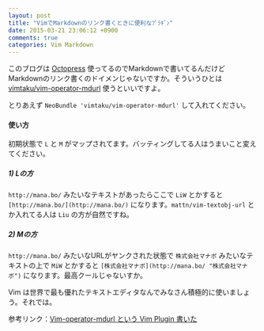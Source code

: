 ```yaml
---
layout: post
title: "VimでMarkdownのリンク書くときに便利なﾌﾟﾗｷﾞﾝ"
date: 2015-03-21 23:06:12 +0900
comments: true
categories: Vim Markdown
---
```


このブログは [Octopress](http://octopress.org/ "Octopress") 使ってるのでMarkdownで書いてるんだけどMarkdownのリンク書くのドイメンじゃないですか。そういうひとは [vimtaku/vim-operator-mdurl](https://github.com/vimtaku/vim-operator-mdurl "vimtaku/vim-operator-mdurl") 使うといいですよ。

とりあえず `NeoBundle 'vimtaku/vim-operator-mdurl'` して入れてください。

#### 使い方

初期状態で `L` と `M` がマップされてます。バッティングしてる人はうまいこと変えてください。

##### 1) Lの方

`http://mana.bo/` みたいなテキストがあったらここで `LiW` とかすると `[http://mana.bo/](http://mana.bo/)` になります。`mattn/vim-textobj-url` とか入れてる人は `Liu` の方が自然ですね。

##### 2) Mの方

`http://mana.bo/` みたいなURLがヤンクされた状態で `株式会社マナボ` みたいなテキストの上で `MiW` とかすると `[株式会社マナボ](http://mana.bo/ "株式会社マナボ")` になります。最高クールじゃないすか。

Vim は世界で最も優れたテキストエディタなんでみなさん積極的に使いましょう。それでは。

参考リンク：[Vim-operator-mdurl という Vim Plugin 書いた](http://vimtaku.github.io/blog/2014/03/08/vim-operator-mdurl/ "Vim-operator-mdurl という Vim Plugin 書いた")
